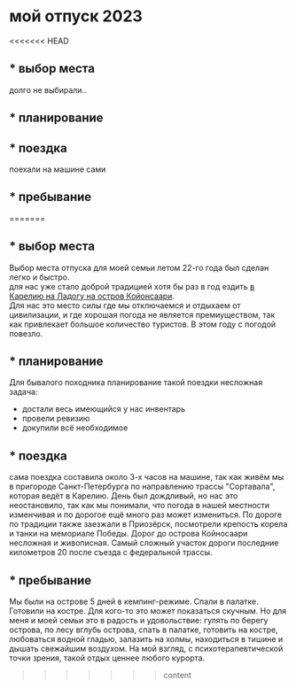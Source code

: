 # мой отпуск 2023   
<<<<<<< HEAD
## * выбор места  
долго не выбирали..
## * планирование   

## * поездка   
поехали на машине сами
  
## * пребывание
=======
## * выбор места
Выбор места отпуска для моей семьи летом 22-го года был сделан легко и быстро.   
для нас уже стало доброй традицией хотя бы раз в год ездить [в Карелию на Ладогу на остров Койонсаари](https://ru.wikipedia.org/wiki/Койонсаари).     
Для нас это место силы где мы отключаемся и отдыхаем от цивилизации, и где хорошая погода не является премиуществом, так как привлекает большое количество туристов. В этом году с погодой повезло.   
## * планирование   
Для бывалого походника планирование такой поездки несложная задача:
- достали весь имеющийся у нас инвентарь
- провели ревизию
- докупили всё необходимое
## * поездка 
 сама поездка составила около 3-х часов на машине, так как живём мы в пригороде Санкт-Петербурга по направлению трассы "Сортавала", которая ведёт в Карелию. День был дождливый, но нас это неостановило, так как мы понимали, что погода в нашей местности изменчивая и по дорогое ещё много раз может измениться. По дороге по традиции также заезжали в Приозёрск, посмотрели крепость корела и танки на мемориале Победы. Дорог до острова Койносаари несложная и живописная. Самый сложный участок дороги последние километров 20 после съезда с федеральной трассы. 
## * пребывание 
Мы были на острове 5 дней в кемпинг-режиме. Спали в палатке. Готовили на костре. Для кого-то это может показаться скучным. Но для меня и моей семьи это в радость и удовольствие: гулять по берегу острова, по лесу вглубь острова, спать в палатке, готовить на костре, любоваться водной гладью, залазить на холмы, находиться в тишине и дышать свежайшим воздухом. На мой взгляд, с психотерапевтической точки зрения, такой отдых ценнее любого курорта.

>>>>>>> content

